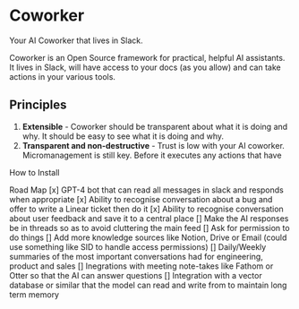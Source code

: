 Coworker
===========

Your AI Coworker that lives in Slack.

Coworker is an Open Source framework for practical, helpful AI assistants. It lives in Slack, will have access to your docs (as you allow) and can take actions in your various tools.


Principles
----------

1. **Extensible** - Coworker should be transparent about what it is doing and why. It should be easy to see what it is doing and why.
2. **Transparent and non-destructive** - Trust is low with your AI coworker. Micromanagement is still key. Before it executes any actions that have 


How to Install





Road Map
[x] GPT-4 bot that can read all messages in slack and responds when appropriate
[x] Ability to recognise conversation about a bug and offer to write a Linear ticket then do it
[x] Ability to recognise conversation about user feedback and save it to a central place
[] Make the AI responses be in threads so as to avoid cluttering the main feed
[] Ask for permission to do things
[] Add more knowledge sources like Notion, Drive or Email (could use something like SID to handle access permissions)
[] Daily/Weekly summaries of the most important conversations had for engineering, product and sales
[] Inegrations with meeting note-takes like Fathom or Otter so that the AI can answer questions
[] Integration with a vector database or similar that the model can read and write from to maintain long term memory










